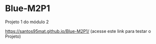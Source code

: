 # Blue-M2P1
Projeto 1 do módulo 2

https://santos95mat.github.io/Blue-M2P1/ (acesse este link para testar o Projeto)
